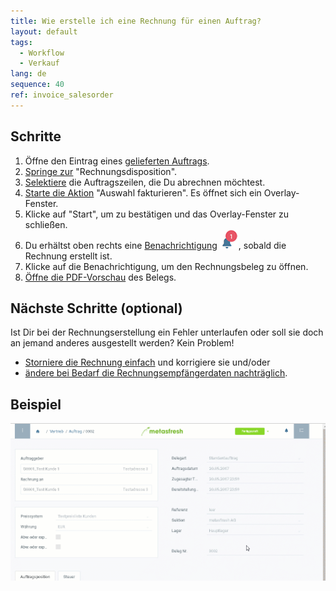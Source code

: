 ```yaml
---
title: Wie erstelle ich eine Rechnung für einen Auftrag?
layout: default
tags:
  - Workflow
  - Verkauf
lang: de
sequence: 40
ref: invoice_salesorder
---
```


## Schritte
1. Öffne den Eintrag eines [gelieferten Auftrags](Zu_Auftrag_Lieferschein_erstellen).
1. [Springe zur](SpringezuBelegen) "Rechnungsdisposition".
1. [Selektiere](AuswahlBelege) die Auftragszeilen, die Du abrechnen möchtest.
1. [Starte die Aktion](AktionStarten) "Auswahl fakturieren". Es öffnet sich ein Overlay-Fenster.
1. Klicke auf "Start", um zu bestätigen und das Overlay-Fenster zu schließen.
1. Du erhältst oben rechts eine [Benachrichtigung](Benachrichtigungsarten) ![](assets/NotificationBell_WebUI.png), sobald die Rechnung erstellt ist.
1. Klicke auf die Benachrichtigung, um den Rechnungsbeleg zu öffnen.
1. [Öffne die PDF-Vorschau](PDFVorschau) des Belegs.

## Nächste Schritte (optional)
Ist Dir bei der Rechnungserstellung ein Fehler unterlaufen oder soll sie doch an jemand anderes ausgestellt werden? Kein Problem!
- [Storniere die Rechnung einfach](Rechnung_stornieren) und korrigiere sie und/oder
- [ändere bei Bedarf die Rechnungsempfängerdaten nachträglich](Rechnungsadresse_nachtraeglich_aendern).

## Beispiel
![](assets/auftragzurechnung.gif)
